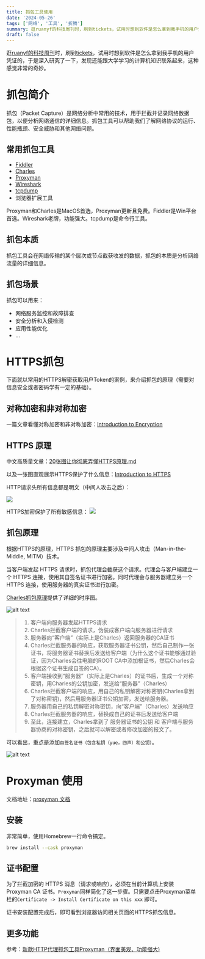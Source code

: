 ```yaml
---
title: 抓包工具使用
date: '2024-05-26'
tags: ['网络', '工具', '折腾']
summary: 逛ruanyf的科技周刊时，刷到tickets，试用时想到软件是怎么拿到我手机的用户凭证的，于是深入研究了一下，发现还能跟大学学习的计算机知识联系起来，这种感觉非常的奇妙。
draft: false
---
```


逛[ruanyf的科技周刊](https://github.com/ruanyf/weekly)时，刷到[tickets](https://github.com/shiyutim/tickets?tab=readme-ov-file)，试用时想到软件是怎么拿到我手机的用户凭证的，于是深入研究了一下，发现还能跟大学学习的计算机知识联系起来，这种感觉非常的奇妙。

# 抓包简介
抓包（Packet Capture）是网络分析中常用的技术，用于拦截并记录网络数据包，以便分析网络通信的详细信息。抓包工具可以帮助我们了解网络协议的运行、性能瓶颈、安全威胁和其他网络问题。

## 常用抓包工具
- [Fiddler](https://www.telerik.com/fiddler/fiddler-classic)
- [Charles](https://www.charlesproxy.com)
- [Proxyman](https://github.com/ProxymanApp/Proxyman)
- [Wireshark](https://www.wireshark.org)
- [tcpdump](https://www.tcpdump.org)
- 浏览器扩展工具

<!-- more -->

Proxyman和Charles是MacOS首选，Proxyman更新且免费。Fiddler是Win平台首选。Wireshark老牌，功能强大。tcpdump是命令行工具。

## 抓包本质
抓包工具会在网络传输的某个层次或节点截获收发的数据，抓包的本质是分析网络流量的详细信息。

## 抓包场景
抓包可以用来：
- 网络服务监控和故障排查
- 安全分析和入侵检测
- 应用性能优化
- ...

# HTTPS抓包

下面就以常用的HTTPS解密获取用户Token的案例，来介绍抓包的原理（需要对信息安全或者密码学有一定的基础）。

## 对称加密和非对称加密

一篇文章看懂对称加密和非对称加密：[Introduction to Encryption](https://medium.com/@isuruj/introduction-to-encryption-4b810996a871)

## HTTPS 原理

中文高质量文章：[20张图让你彻底弄懂HTTPS原理.md](https://github.com/allentofight/easy-cs/blob/main/网络/20张图让你彻底弄懂HTTPS原理.md)

以及一张图直观展示HTTPS保护了什么信息：[Introduction to HTTPS](https://https.cio.gov/faq/)

HTTP请求头所有信息都是明文（中间人攻击之后）：

![](https://https.cio.gov/assets/images/with-http-headers.png)

HTTPS加密保护了所有敏感信息：
![](https://https.cio.gov/assets/images/with-https-headers.png)

## 抓包原理
根据HTTPS的原理，HTTPS 抓包的原理主要涉及中间人攻击（Man-in-the-Middle, MITM）技术。

当客户端发起 HTTPS 请求时，抓包代理会截获这个请求。代理会与客户端建立一个 HTTPS 连接，使用其自签名证书进行加密。同时代理会与服务器建立另一个 HTTPS 连接，使用服务器的真实证书进行加密。

[Charles抓包原理](https://juejin.cn/post/6960581063928184862)提供了详细的时序图。

![alt text](/static/images/blog/charles.webp)

> 1. 客户端向服务器发起HTTPS请求 
> 2. Charles拦截客户端的请求，伪装成客户端向服务器进行请求 
> 3. 服务器向“客户端”（实际上是Charles）返回服务器的CA证书 
> 4. Charles拦截服务器的响应，获取服务器证书公钥，然后自己制作一张证书，将服务器证书替换后发送给客户端（为什么这个证书能够通过验证，因为Charles会往电脑的ROOT CA中添加根证书，然后Charles会根据这个证书生成自签的CA）。 
> 5. 客户端接收到“服务器”（实际上是Charles）的证书后，生成一个对称密钥，用Charles的公钥加密，发送给“服务器”（Charles） 
> 6. Charles拦截客户端的响应，用自己的私钥解密对称密钥(Charles拿到了对称密钥)，然后用服务器证书公钥加密，发送给服务器。 
> 7. 服务器用自己的私钥解密对称密钥，向“客户端”（Charles）发送响应
> 8.  Charles拦截服务器的响应，替换成自己的证书后发送给客户端 
> 9. 至此，连接建立，Charles拿到了 服务器证书的公钥 和 客户端与服务器协商的对称密钥，之后就可以解密或者修改加密的报文了。

可以看出，重点是添加`自签名证书（包含私钥（yue，四声）和公钥）`。

![alt text](<ca.png>)

# Proxyman 使用

文档地址：[proxyman 文档](https://docs.proxyman.io)

## 安装
非常简单，使用Homebrew一行命令搞定。
```sh
brew install --cask proxyman
```
## 证书配置
为了拦截加密的 HTTPS 消息（请求或响应），必须在当前计算机上安装Proxyman CA 证书。`Proxyman`同样简化了这一步骤。只需要点击Proxyman菜单栏的`Certificate -> Install Certificate on this xxx` 即可。

证书安装配置完成后，即可看到浏览器访问相关页面的HTTPS抓包信息。

## 更多功能
参考：[新款HTTP代理抓包工具Proxyman（界面美观、功能强大)](https://zhuanlan.zhihu.com/p/615245447)

